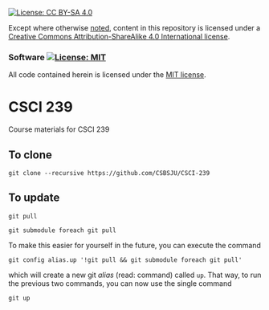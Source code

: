 [![License: CC BY-SA 4.0](https://img.shields.io/badge/License-CC%20BY--SA%204.0-blue.svg)](http://creativecommons.org/licenses/by-sa/4.0/)

Except where otherwise [noted](#software), content in this repository is licensed under a [Creative Commons Attribution-ShareAlike 4.0 International license](https://creativecommons.org/licenses/by-sa/4.0/).

### Software [![License: MIT](https://img.shields.io/badge/License-MIT-yellow.svg)](https://opensource.org/licenses/MIT)

All code contained herein is licensed under the [MIT license](https://opensource.org/licenses/MIT).

# CSCI 239
Course materials for CSCI 239

## To clone
```
git clone --recursive https://github.com/CSBSJU/CSCI-239
```

## To update
```
git pull
```

```
git submodule foreach git pull
```

To make this easier for yourself in the future, you can execute the command

```
git config alias.up '!git pull && git submodule foreach git pull'
```

which will create a new git _alias_ (read: command) called `up`. That way, to
run the previous two commands, you can now use the single command

```
git up
```
